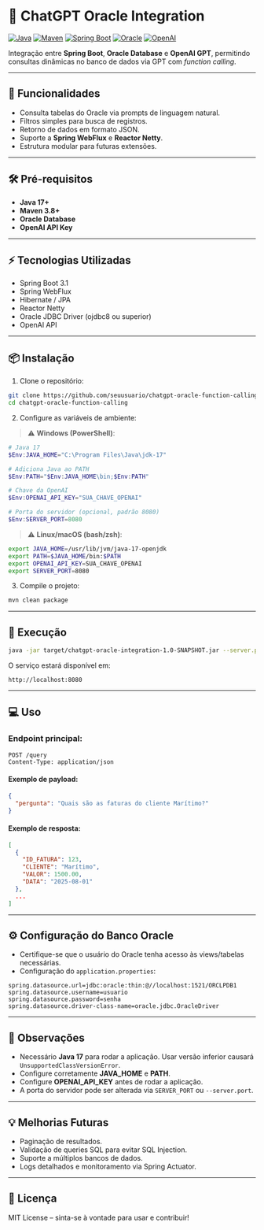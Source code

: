 # 🌟 ChatGPT Oracle Integration

[![Java](https://img.shields.io/badge/Java-17-blue?logo=java)](https://www.oracle.com/java/)
[![Maven](https://img.shields.io/badge/Maven-3.8+-green?logo=apache-maven)](https://maven.apache.org/)
[![Spring Boot](https://img.shields.io/badge/Spring%20Boot-3.1-brightgreen?logo=spring)](https://spring.io/projects/spring-boot)
[![Oracle](https://img.shields.io/badge/Oracle-Database-red?logo=oracle)](https://www.oracle.com/database/)
[![OpenAI](https://img.shields.io/badge/OpenAI-GPT-purple?logo=openai)](https://platform.openai.com/docs/api-reference)

Integração entre **Spring Boot**, **Oracle Database** e **OpenAI GPT**, permitindo consultas dinâmicas no banco de dados via GPT com *function calling*.

---

## 🔹 Funcionalidades

* Consulta tabelas do Oracle via prompts de linguagem natural.
* Filtros simples para busca de registros.
* Retorno de dados em formato JSON.
* Suporte a **Spring WebFlux** e **Reactor Netty**.
* Estrutura modular para futuras extensões.

---

## 🛠 Pré-requisitos

* **Java 17+**
* **Maven 3.8+**
* **Oracle Database**
* **OpenAI API Key**

---

## ⚡️ Tecnologias Utilizadas

* Spring Boot 3.1
* Spring WebFlux
* Hibernate / JPA
* Reactor Netty
* Oracle JDBC Driver (ojdbc8 ou superior)
* OpenAI API

---

## 📦 Instalação

1. Clone o repositório:

```bash
git clone https://github.com/seuusuario/chatgpt-oracle-function-calling.git
cd chatgpt-oracle-function-calling
```

2. Configure as variáveis de ambiente:

> ⚠️ **Windows (PowerShell)**:

```powershell
# Java 17
$Env:JAVA_HOME="C:\Program Files\Java\jdk-17"

# Adiciona Java ao PATH
$Env:PATH="$Env:JAVA_HOME\bin;$Env:PATH"

# Chave da OpenAI
$Env:OPENAI_API_KEY="SUA_CHAVE_OPENAI"

# Porta do servidor (opcional, padrão 8080)
$Env:SERVER_PORT=8080
```

> ⚠️ **Linux/macOS (bash/zsh)**:

```bash
export JAVA_HOME=/usr/lib/jvm/java-17-openjdk
export PATH=$JAVA_HOME/bin:$PATH
export OPENAI_API_KEY=SUA_CHAVE_OPENAI
export SERVER_PORT=8080
```

3. Compile o projeto:

```bash
mvn clean package
```

---

## 🚀 Execução

```bash
java -jar target/chatgpt-oracle-integration-1.0-SNAPSHOT.jar --server.port=$Env:SERVER_PORT
```

O serviço estará disponível em:

```
http://localhost:8080
```

---

## 💻 Uso

### Endpoint principal:

```http
POST /query
Content-Type: application/json
```

#### Exemplo de payload:

```json
{
  "pergunta": "Quais são as faturas do cliente Marítimo?"
}
```

#### Exemplo de resposta:

```json
[
  {
    "ID_FATURA": 123,
    "CLIENTE": "Marítimo",
    "VALOR": 1500.00,
    "DATA": "2025-08-01"
  },
  ...
]
```

---

## ⚙️ Configuração do Banco Oracle

* Certifique-se que o usuário do Oracle tenha acesso às views/tabelas necessárias.
* Configuração do `application.properties`:

```properties
spring.datasource.url=jdbc:oracle:thin:@//localhost:1521/ORCLPDB1
spring.datasource.username=usuario
spring.datasource.password=senha
spring.datasource.driver-class-name=oracle.jdbc.OracleDriver
```

---

## 📌 Observações

* Necessário **Java 17** para rodar a aplicação. Usar versão inferior causará `UnsupportedClassVersionError`.
* Configure corretamente **JAVA\_HOME** e **PATH**.
* Configure **OPENAI\_API\_KEY** antes de rodar a aplicação.
* A porta do servidor pode ser alterada via `SERVER_PORT` ou `--server.port`.

---

## 💡 Melhorias Futuras

* Paginação de resultados.
* Validação de queries SQL para evitar SQL Injection.
* Suporte a múltiplos bancos de dados.
* Logs detalhados e monitoramento via Spring Actuator.

---

## 📝 Licença

MIT License – sinta-se à vontade para usar e contribuir!
